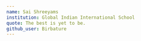 ```yaml
---
name: Sai Shreeyams
institution: Global Indian International School
quote: The best is yet to be.
github_user: Birbature
--- 
```

